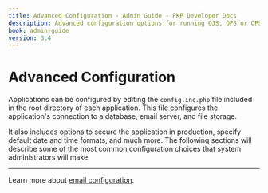```yaml
---
title: Advanced Configuration - Admin Guide - PKP Developer Docs
description: Advanced configuration options for running OJS, OPS or OPS in production.
book: admin-guide
version: 3.4
---
```


# Advanced Configuration

Applications can be configured by editing the `config.inc.php` file included in the root directory of each application. This file configures the application's connection to a database, email server, and file storage.

It also includes options to secure the application in production, specify default date and time formats, and much more. The following sections will describe some of the most common configuration choices that system administrators will make.

---

Learn more about [email configuration](./advanced-email).
